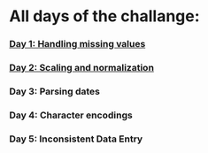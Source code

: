 # All days of the challange:

###     [Day 1: Handling missing values](./day_1/notebooks/)
###     [Day 2: Scaling and normalization](./day_1/notebooks/)
###     Day 3: Parsing dates
###     Day 4: Character encodings
###     Day 5: Inconsistent Data Entry
